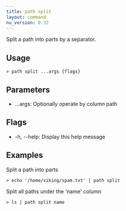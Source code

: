 ```yaml
---
title: path split
layout: command
nu_version: 0.32
---
```


Split a path into parts by a separator.

## Usage

```shell
> path split ...args {flags}
```

## Parameters

- ...args: Optionally operate by column path

## Flags

- -h, --help: Display this help message

## Examples

Split a path into parts

```shell
> echo '/home/viking/spam.txt' | path split
```

Split all paths under the 'name' column

```shell
> ls | path split name
```
